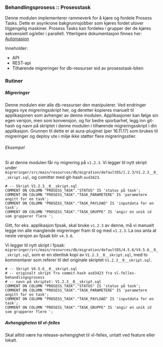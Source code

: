 ### Behandlingsprosess :: Prosesstask

Denne modulen implementerer rammeverk for å kjøre og fordele Prosess Tasks. 
Dette er asynkrone bakgrunnsjobber som kjøres fordet utover tilgjengelig maskiner. 
Prosess Tasks kan fordeles i grupper der de kjøres sekvensielt og/eller i parallell. 
Ytterligere dokumentasjon finnes her: [Automasjon](https://confluence.adeo.no/display/SVF/10.5+Tema+-+Automasjon)

Inneholder:
* API
* REST-api
* Tilhørende migreringer for db-ressurser eid av prosesstask-biten  

### Rutiner
##### Migreringer
Denne modulen eier alle db-ressurser den manipulerer. Ved endringer legges nye migreringsskript her, og deretter kopieres manuelt til applikasjonen som avhenger av denne modulen. Applikasjoner kan følge sin egen versjon, men som konvensjon, og for bedre sporbarhet, legg inn git-hash og navn på skriptet i denne modulen i tilhørende migreringsskript i din applikasjon. Grunnen til dette er at aura-pluginet (per 16.11.17) som brukes til migreringer og deploy ute i miljø ikke støtter flere migreringsstier.

###### Eksempel

Si at denne modulen får ny migrering på ``v1.2.3``.
Vi legger til nytt skript under ``migreringer/src/main/resources/db/migration/defaultDS/1.2.3/V1.2.3__0__skript.sql``, og comitter med git-hash `asd3423`.
````
# -- Skript V1.2.3__0__skript.sql
COMMENT ON COLUMN "PROSESS_TASK"."STATUS" IS 'status på task';
COMMENT ON COLUMN "PROSESS_TASK"."TASK_PARAMETERE" IS 'parametere angitt for en task';
COMMENT ON COLUMN "PROSESS_TASK"."TASK_PAYLOAD" IS 'inputdata for en task';
COMMENT ON COLUMN "PROSESS_TASK"."TASK_GRUPPE" IS 'angir en unik id som grupperer flere ';
````

Gitt, for eks. applikasjon fpsak, skal bruke ``v1.2.3`` av denne, må vi manuelt legge inn alle manglende migreringer fram til og med ``v1.2.3``. La oss anta at neste versjon av fpsak blir ``v4.5.6``.

Vi legger til nytt skript i fpsak: ``migreringer/src/main/resources/db/migration/defaultDS/4.5.6/V4.5.6__0__skript.sql``, som er en identisk kopi av ``V1.2.3__0__skript.sql``, med to kommentarer som referer til det originale skriptet ``V1.2.3__0__skript.sql``.  

````
# -- Skript V4.5.6__0__skript.sql
# -- originalt skript fra commit-hash asd3423 fra vl-felles-behandlingsprosess
# -- navn på skriptet: V1.2.3__0__skript.sql 
COMMENT ON COLUMN "PROSESS_TASK"."STATUS" IS 'status på task';
COMMENT ON COLUMN "PROSESS_TASK"."TASK_PARAMETERE" IS 'parametere angitt for en task';
COMMENT ON COLUMN "PROSESS_TASK"."TASK_PAYLOAD" IS 'inputdata for en task';
COMMENT ON COLUMN "PROSESS_TASK"."TASK_GRUPPE" IS 'angir en unik id som grupperer flere ';
````
  
##### Avhengigheten til vl-felles
Skal alltid være ha release-avhengighet til vl-felles, untatt ved feature eller lokalt.

